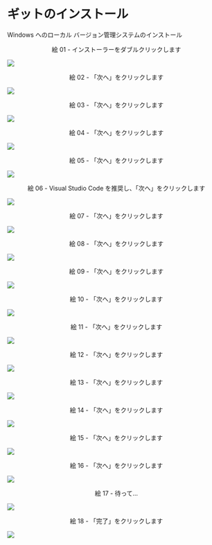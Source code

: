 # ギットのインストール
Windows へのローカル バージョン管理システムのインストール

<div align="center">
絵 01 - インストーラーをダブルクリックします
</div>

![](Imagens/Windows-Git-Instalacao-Img01.png)

<div align="center">
絵 02 - 「次へ」をクリックします
</div>

![](Imagens/Windows-Git-Instalacao-Img02.png)

<div align="center">
絵 03 - 「次へ」をクリックします
</div>

![](Imagens/Windows-Git-Instalacao-Img03.png)

<div align="center">
絵 04 - 「次へ」をクリックします
</div>

![](Imagens/Windows-Git-Instalacao-Img04.png)

<div align="center">
絵 05 - 「次へ」をクリックします
</div>

![](Imagens/Windows-Git-Instalacao-Img05.png)

<div align="center">
絵 06 - Visual Studio Code を推奨し、「次へ」をクリックします
</div>

![](Imagens/Windows-Git-Instalacao-Img06.png)

<div align="center">
絵 07 - 「次へ」をクリックします
</div>

![](Imagens/Windows-Git-Instalacao-Img07.png)

<div align="center">
絵 08 - 「次へ」をクリックします
</div>

![](Imagens/Windows-Git-Instalacao-Img08.png)

<div align="center">
絵 09 - 「次へ」をクリックします
</div>

![](Imagens/Windows-Git-Instalacao-Img09.png)

<div align="center">
絵 10 - 「次へ」をクリックします
</div>

![](Imagens/Windows-Git-Instalacao-Img10.png)

<div align="center">
絵 11 - 「次へ」をクリックします
</div>

![](Imagens/Windows-Git-Instalacao-Img11.png)

<div align="center">
絵 12 - 「次へ」をクリックします
</div>

![](Imagens/Windows-Git-Instalacao-Img12.png)

<div align="center">
絵 13 - 「次へ」をクリックします
</div>

![](Imagens/Windows-Git-Instalacao-Img13.png)

<div align="center">
絵 14 - 「次へ」をクリックします
</div>

![](Imagens/Windows-Git-Instalacao-Img14.png)

<div align="center">
絵 15 - 「次へ」をクリックします
</div>

![](Imagens/Windows-Git-Instalacao-Img15.png)

<div align="center">
絵 16 - 「次へ」をクリックします
</div>

![](Imagens/Windows-Git-Instalacao-Img16.png)

<div align="center">
絵 17 - 待って...
</div>

![](Imagens/Windows-Git-Instalacao-Img17.png)

<div align="center">
絵 18 - 「完了」をクリックします
</div>

![](Imagens/Windows-Git-Instalacao-Img18.png)